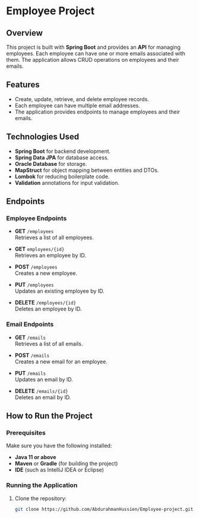 # Employee Project

## Overview

This project is built with **Spring Boot** and provides an **API** for managing employees. Each employee can have one or more emails associated with them. The application allows CRUD operations on employees and their emails.

## Features

- Create, update, retrieve, and delete employee records.
- Each employee can have multiple email addresses.
- The application provides endpoints to manage employees and their emails.

## Technologies Used

- **Spring Boot** for backend development.
- **Spring Data JPA** for database access.
- **Oracle Database**  for storage.
- **MapStruct** for object mapping between entities and DTOs.
- **Lombok** for reducing boilerplate code.
- **Validation** annotations for input validation.

## Endpoints

### Employee Endpoints

- **GET** `/employees`  
  Retrieves a list of all employees.

- **GET** `employees/{id}`  
  Retrieves an employee by ID.

- **POST** `/employees`  
  Creates a new employee.

- **PUT** `/employees`  
  Updates an existing employee by ID.

- **DELETE** `/employees/{id}`  
  Deletes an employee by ID.

### Email Endpoints

- **GET** `/emails`  
  Retrieves a list of all emails.

- **POST** `/emails`  
  Creates a new email for an employee.

- **PUT** `/emails`  
  Updates an email by ID.

- **DELETE** `/emails/{id}`  
  Deletes an email by ID.

## How to Run the Project

### Prerequisites

Make sure you have the following installed:

- **Java 11 or above**
- **Maven** or **Gradle** (for building the project)
- **IDE** (such as IntelliJ IDEA or Eclipse)

### Running the Application

1. Clone the repository:

   ```bash
   git clone https://github.com/AbdurahmanHussien/Employee-project.git
